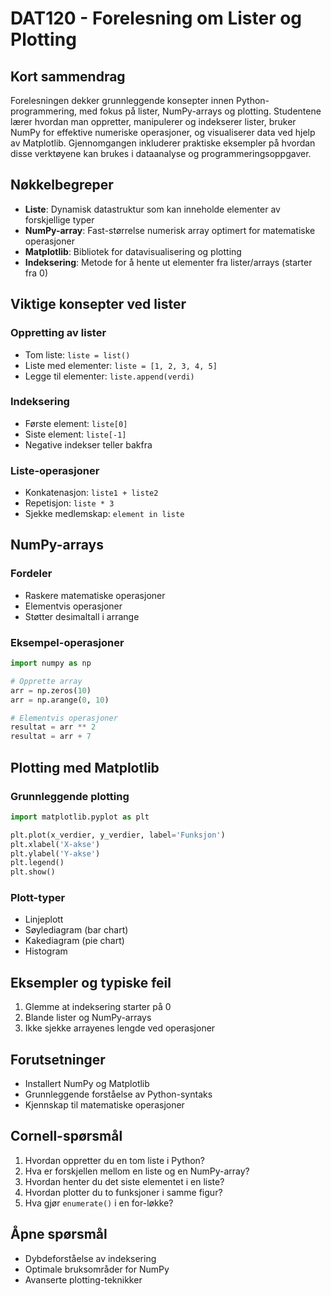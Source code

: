 # DAT120 - Forelesning om Lister og Plotting

## Kort sammendrag
Forelesningen dekker grunnleggende konsepter innen Python-programmering, med fokus på lister, NumPy-arrays og plotting. Studentene lærer hvordan man oppretter, manipulerer og indekserer lister, bruker NumPy for effektive numeriske operasjoner, og visualiserer data ved hjelp av Matplotlib. Gjennomgangen inkluderer praktiske eksempler på hvordan disse verktøyene kan brukes i dataanalyse og programmeringsoppgaver.

## Nøkkelbegreper
- **Liste**: Dynamisk datastruktur som kan inneholde elementer av forskjellige typer
- **NumPy-array**: Fast-størrelse numerisk array optimert for matematiske operasjoner
- **Matplotlib**: Bibliotek for datavisualisering og plotting
- **Indeksering**: Metode for å hente ut elementer fra lister/arrays (starter fra 0)

## Viktige konsepter ved lister

### Oppretting av lister
- Tom liste: `liste = list()`
- Liste med elementer: `liste = [1, 2, 3, 4, 5]`
- Legge til elementer: `liste.append(verdi)`

### Indeksering
- Første element: `liste[0]`
- Siste element: `liste[-1]`
- Negative indekser teller bakfra

### Liste-operasjoner
- Konkatenasjon: `liste1 + liste2`
- Repetisjon: `liste * 3`
- Sjekke medlemskap: `element in liste`

## NumPy-arrays

### Fordeler
- Raskere matematiske operasjoner
- Elementvis operasjoner
- Støtter desimaltall i arrange

### Eksempel-operasjoner
```python
import numpy as np

# Opprette array
arr = np.zeros(10)
arr = np.arange(0, 10)

# Elementvis operasjoner
resultat = arr ** 2
resultat = arr + 7
```

## Plotting med Matplotlib

### Grunnleggende plotting
```python
import matplotlib.pyplot as plt

plt.plot(x_verdier, y_verdier, label='Funksjon')
plt.xlabel('X-akse')
plt.ylabel('Y-akse')
plt.legend()
plt.show()
```

### Plott-typer
- Linjeplott
- Søylediagram (bar chart)
- Kakediagram (pie chart)
- Histogram

## Eksempler og typiske feil
1. Glemme at indeksering starter på 0
2. Blande lister og NumPy-arrays
3. Ikke sjekke arrayenes lengde ved operasjoner

## Forutsetninger
- Installert NumPy og Matplotlib
- Grunnleggende forståelse av Python-syntaks
- Kjennskap til matematiske operasjoner

## Cornell-spørsmål
1. Hvordan oppretter du en tom liste i Python?
2. Hva er forskjellen mellom en liste og en NumPy-array?
3. Hvordan henter du det siste elementet i en liste?
4. Hvordan plotter du to funksjoner i samme figur?
5. Hva gjør `enumerate()` i en for-løkke?

## Åpne spørsmål
- Dybdeforståelse av indeksering
- Optimale bruksområder for NumPy
- Avanserte plotting-teknikker